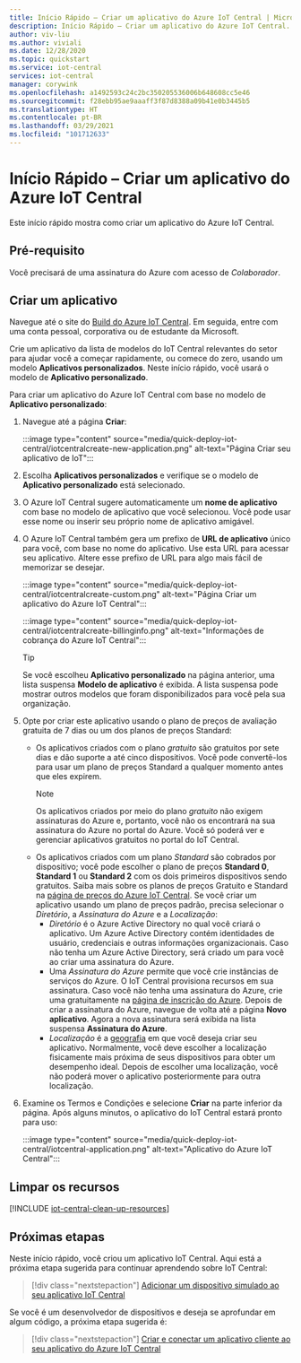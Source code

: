 ```yaml
---
title: Início Rápido – Criar um aplicativo do Azure IoT Central | Microsoft Docs
description: Início Rápido – Criar um aplicativo do Azure IoT Central. Crie o aplicativo usando o plano de preços Gratuito ou um dos planos de preços Standard.
author: viv-liu
ms.author: viviali
ms.date: 12/28/2020
ms.topic: quickstart
ms.service: iot-central
services: iot-central
manager: corywink
ms.openlocfilehash: a1492593c24c2bc350205536006b648608cc5e46
ms.sourcegitcommit: f28ebb95ae9aaaff3f87d8388a09b41e0b3445b5
ms.translationtype: HT
ms.contentlocale: pt-BR
ms.lasthandoff: 03/29/2021
ms.locfileid: "101712633"
---
```

# <a name="quickstart---create-an-azure-iot-central-application"></a>Início Rápido – Criar um aplicativo do Azure IoT Central

Este início rápido mostra como criar um aplicativo do Azure IoT Central.

## <a name="prerequisite"></a>Pré-requisito 

Você precisará de uma assinatura do Azure com acesso de *Colaborador*.

## <a name="create-an-application"></a>Criar um aplicativo

Navegue até o site do [Build do Azure IoT Central](https://aka.ms/iotcentral). Em seguida, entre com uma conta pessoal, corporativa ou de estudante da Microsoft.

Crie um aplicativo da lista de modelos do IoT Central relevantes do setor para ajudar você a começar rapidamente, ou comece do zero, usando um modelo **Aplicativos personalizados**. Neste início rápido, você usará o modelo de **Aplicativo personalizado**.

Para criar um aplicativo do Azure IoT Central com base no modelo de **Aplicativo personalizado**:

1. Navegue até a página **Criar**:

    :::image type="content" source="media/quick-deploy-iot-central/iotcentralcreate-new-application.png" alt-text="Página Criar seu aplicativo de IoT":::

1. Escolha **Aplicativos personalizados** e verifique se o modelo de **Aplicativo personalizado** está selecionado.

1. O Azure IoT Central sugere automaticamente um **nome de aplicativo** com base no modelo de aplicativo que você selecionou. Você pode usar esse nome ou inserir seu próprio nome de aplicativo amigável.

1. O Azure IoT Central também gera um prefixo de **URL de aplicativo** único para você, com base no nome do aplicativo. Use esta URL para acessar seu aplicativo. Altere esse prefixo de URL para algo mais fácil de memorizar se desejar.

    :::image type="content" source="media/quick-deploy-iot-central/iotcentralcreate-custom.png" alt-text="Página Criar um aplicativo do Azure IoT Central":::

    :::image type="content" source="media/quick-deploy-iot-central/iotcentralcreate-billinginfo.png" alt-text="Informações de cobrança do Azure IoT Central":::

    > [!Tip]
    > Se você escolheu **Aplicativo personalizado** na página anterior, uma lista suspensa **Modelo de aplicativo** é exibida. A lista suspensa pode mostrar outros modelos que foram disponibilizados para você pela sua organização.

1. Opte por criar este aplicativo usando o plano de preços de avaliação gratuita de 7 dias ou um dos planos de preços Standard:

    - Os aplicativos criados com o plano *gratuito* são gratuitos por sete dias e dão suporte a até cinco dispositivos. Você pode convertê-los para usar um plano de preços Standard a qualquer momento antes que eles expirem.
        > [!NOTE]
        > Os aplicativos criados por meio do plano *gratuito* não exigem assinaturas do Azure e, portanto, você não os encontrará na sua assinatura do Azure no portal do Azure. Você só poderá ver e gerenciar aplicativos gratuitos no portal do IoT Central.          
    - Os aplicativos criados com um plano *Standard* são cobrados por dispositivo; você pode escolher o plano de preços **Standard 0**, **Standard 1** ou **Standard 2** com os dois primeiros dispositivos sendo gratuitos. Saiba mais sobre os planos de preços Gratuito e Standard na [página de preços do Azure IoT Central](https://azure.microsoft.com/pricing/details/iot-central/). Se você criar um aplicativo usando um plano de preços padrão, precisa selecionar o *Diretório*, a *Assinatura do Azure* e a *Localização*:
        - *Diretório* é o Azure Active Directory no qual você criará o aplicativo. Um Azure Active Directory contém identidades de usuário, credenciais e outras informações organizacionais. Caso não tenha um Azure Active Directory, será criado um para você ao criar uma assinatura do Azure.
        - Uma *Assinatura do Azure* permite que você crie instâncias de serviços do Azure. O IoT Central provisiona recursos em sua assinatura. Caso você não tenha uma assinatura do Azure, crie uma gratuitamente na [página de inscrição do Azure](https://aka.ms/createazuresubscription). Depois de criar a assinatura do Azure, navegue de volta até a página **Novo aplicativo**. Agora a nova assinatura será exibida na lista suspensa **Assinatura do Azure**.
        - *Localização* é a [geografia](https://azure.microsoft.com/global-infrastructure/geographies/) em que você deseja criar seu aplicativo. Normalmente, você deve escolher a localização fisicamente mais próxima de seus dispositivos para obter um desempenho ideal. Depois de escolher uma localização, você não poderá mover o aplicativo posteriormente para outra localização.

1. Examine os Termos e Condições e selecione **Criar** na parte inferior da página. Após alguns minutos, o aplicativo do IoT Central estará pronto para uso:

    :::image type="content" source="media/quick-deploy-iot-central/iotcentral-application.png" alt-text="Aplicativo do Azure IoT Central":::

## <a name="clean-up-resources"></a>Limpar os recursos

[!INCLUDE [iot-central-clean-up-resources](../../../includes/iot-central-clean-up-resources.md)]

## <a name="next-steps"></a>Próximas etapas

Neste início rápido, você criou um aplicativo IoT Central. Aqui está a próxima etapa sugerida para continuar aprendendo sobre IoT Central:

> [!div class="nextstepaction"]
> [Adicionar um dispositivo simulado ao seu aplicativo IoT Central](./quick-create-simulated-device.md)

Se você é um desenvolvedor de dispositivos e deseja se aprofundar em algum código, a próxima etapa sugerida é:
> [!div class="nextstepaction"]
> [Criar e conectar um aplicativo cliente ao seu aplicativo do Azure IoT Central](./tutorial-connect-device.md)
